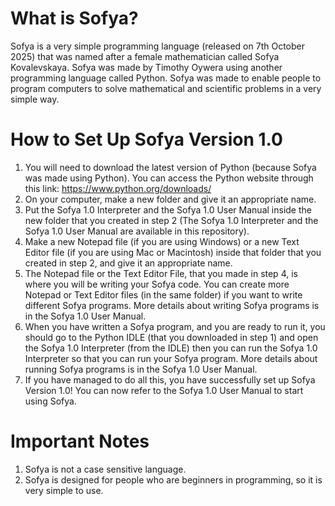 # What is Sofya?
Sofya is a very simple programming language (released on 7th October 2025) that was named after a female mathematician called Sofya Kovalevskaya. Sofya was made by Timothy Oywera using another programming language called Python. Sofya was made to enable people to program computers to solve mathematical and scientific problems in a very simple way.

# How to Set Up Sofya Version 1.0
1. You will need to download the latest version of Python (because Sofya was made using Python). You can access the Python website through this link: https://www.python.org/downloads/
2. On your computer, make a new folder and give it an appropriate name.
3. Put the Sofya 1.0 Interpreter and the Sofya 1.0 User Manual inside the new folder that you created in step 2 (The Sofya 1.0 Interpreter and the Sofya 1.0 User Manual are available in this repository).
4. Make a new Notepad file (if you are using Windows) or a new Text Editor file (if you are using Mac or Macintosh) inside that folder that you created in step 2, and give it an appropriate name.
5. The Notepad file or the Text Editor File, that you made in step 4, is where you will be writing your Sofya code. You can create more Notepad or Text Editor files (in the same folder) if you want to write different Sofya programs. More details about writing Sofya programs is in the Sofya 1.0 User Manual.
6. When you have written a Sofya program, and you are ready to run it, you should go to the Python IDLE (that you downloaded in step 1) and open the Sofya 1.0 Interpreter (from the IDLE) then you can run the Sofya 1.0 Interpreter so that you can run your Sofya program. More details about running Sofya programs is in the Sofya 1.0 User Manual.
7. If you have managed to do all this, you have successfully set up Sofya Version 1.0! You can now refer to the Sofya 1.0 User Manual to start using Sofya.

# Important Notes
1. Sofya is not a case sensitive language.
2. Sofya is designed for people who are beginners in programming, so it is very simple to use.
